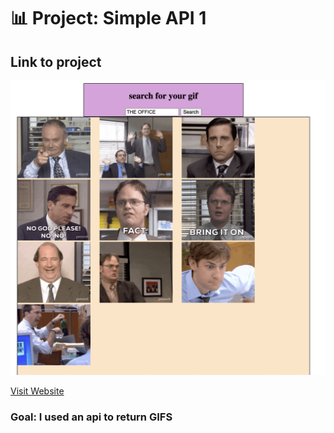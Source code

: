 # 📊 Project: Simple API 1

## Link to project 

<a href="hhtps://simpleapii1.netlify.app" rel="nofollow"><img src="gifAPI.png" alt=""></a>

<a href="https://simpleapii1.netlify.app" rel="nofollow">Visit Website</a>



### Goal: I used an api to return GIFS




